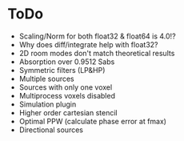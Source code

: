 # ToDo

- Scaling/Norm for both float32 & float64 is 4.0!?
- Why does diff/integrate help with float32?
- 2D room modes don't match theoretical results
- Absorption over 0.9512 Sabs
- Symmetric filters (LP&HP)
- Multiple sources
- Sources with only one voxel
- Multiprocess voxels disabled
- Simulation plugin
- Higher order cartesian stencil
- Optimal PPW (calculate phase error at fmax)
- Directional sources
